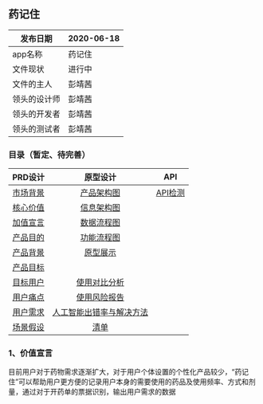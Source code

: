 ## 药记住



|  发布日期 | 2020-06-18 |
 | -- | -- |
 |  app名称 | 药记住 |
 |  文件现状 | 进行中 |
 |  文件的主人 | 彭靖茜|
 |  领头的设计师 | 彭靖茜 |
 |  领头的开发者 | 彭靖茜 |
 |  领头的测试者 | 彭靖茜 |

### 目录（暂定、待完善）
|PRD设计|原型设计|API|
|:-:|:-:|:-:|
|[市场背景](#chapter1) |[产品架构图](#chapter12)|[API检测](#chapter15)|
|[核心价值](#chapter3) |[信息架构图](#chapter20)|
|[加值宣言](#chapter5) |[数据流程图](#chapter21)|
|[产品目的](#chapter4) |[功能流程图](#chapter13)|
|[产品背景](#chapter2) |[原型展示](#chapter14)|
|[产品目标](#chapter6) ||
|[目标用户](#chapter7) |[使用对比分析](#chapter16)|
|[用户痛点](#chapter10) |[使用风险报告](#chapter17)|
|[用户需求](#chapter8) |[人工智能出错率与解决方法](#chapter11) |
|[场景假设](#chapter9) |[清单](#chapter22)|


<h3 id="chapter1">1、价值宣言</h3>
目前用户对于药物需求逐渐扩大，对于用户个体设置的个性化产品较少，“药记住”可以帮助用户更方便的记录用户本身的需要使用的药品及使用频率、方式和剂量，通过对于开药单的票据识别，输出用户需求的数据
<h3 id="chapter2"></h3>
